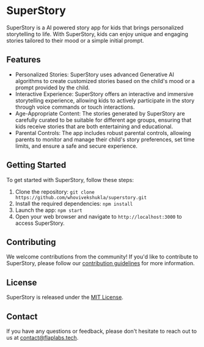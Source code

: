 # SuperStory

SuperStory is a AI powered story app for kids that brings personalized storytelling to life. With SuperStory, kids can enjoy unique and engaging stories tailored to their mood or a simple initial prompt.

## Features

- Personalized Stories: SuperStory uses advanced Generative AI algorithms to create customized stories based on the child's mood or a prompt provided by the child.
- Interactive Experience: SuperStory offers an interactive and immersive storytelling experience, allowing kids to actively participate in the story through voice commands or touch interactions.
- Age-Appropriate Content: The stories generated by SuperStory are carefully curated to be suitable for different age groups, ensuring that kids receive stories that are both entertaining and educational.
- Parental Controls: The app includes robust parental controls, allowing parents to monitor and manage their child's story preferences, set time limits, and ensure a safe and secure experience.

## Getting Started

To get started with SuperStory, follow these steps:

1. Clone the repository: `git clone https://github.com/whovivekshukla/superstory.git`
2. Install the required dependencies: `npm install`
3. Launch the app: `npm start`
4. Open your web browser and navigate to `http://localhost:3000` to access SuperStory.

## Contributing

We welcome contributions from the community! If you'd like to contribute to SuperStory, please follow our [contribution guidelines](CONTRIBUTING.md) for more information.

## License

SuperStory is released under the [MIT License](LICENSE).

## Contact

If you have any questions or feedback, please don't hesitate to reach out to us at [contact@flaplabs.tech](mailto:contact@flaplabs.tech).
